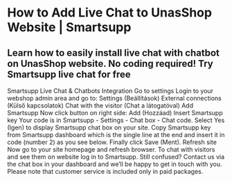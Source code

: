 # How to Add Live Chat to UnasShop Website | Smartsupp
## Learn how to easily install live chat with chatbot on UnasShop website. No coding required! Try Smartsupp live chat for free
Smartsupp Live Chat & Chatbots Integration
Go to settings
Login to your webshop admin area and go to:
Settings (Beállítások)
External connections (Külső kapcsolatok)
Chat with the visitor (Chat a látogatóval)
Add Smartsupp
Now click button on right side: Add (Hozzáad)
Insert Smartsupp key
Your code is in Smartsupp - Settings - Chat box - Chat code.
Select Yes (Igen) to display Smartsupp chat box on your site.
Copy Smartsupp key from Smartsupp dashboard which is the single line at the end and insert it in code (number 2) as you see below.
Finally click Save (Ment).
Refresh site
Now go to your site homepage and refresh browser.
To chat with visitors and see them on website log in to Smartsupp.
Still confused? Contact us via the chat box in your dashboard and we’ll be happy to get in touch with you. Please note that customer service is included only in paid packages.

